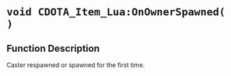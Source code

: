 # `void CDOTA_Item_Lua:OnOwnerSpawned( )`
## Function Description
Caster respawned or spawned for the first time.
